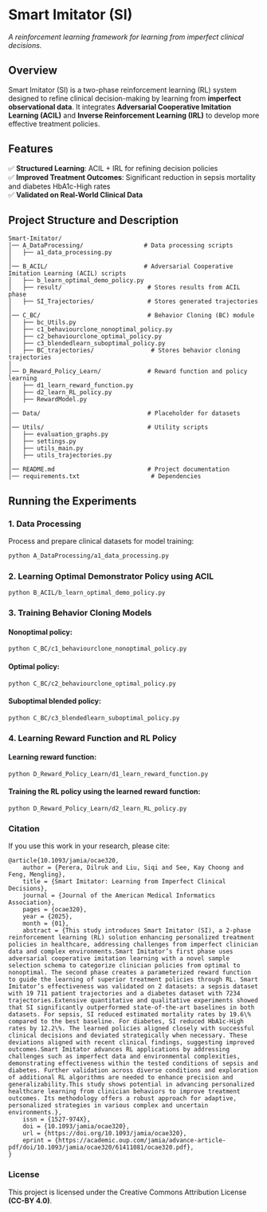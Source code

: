 # Smart Imitator (SI)
*A reinforcement learning framework for learning from imperfect clinical decisions.*

## **Overview**
Smart Imitator (SI) is a two-phase reinforcement learning (RL) system designed to refine clinical decision-making by learning from **imperfect observational data**. It integrates **Adversarial Cooperative Imitation Learning (ACIL)** and **Inverse Reinforcement Learning (IRL)** to develop more effective treatment policies.

## **Features**
✅ **Structured Learning**: ACIL + IRL for refining decision policies  
✅ **Improved Treatment Outcomes**: Significant reduction in sepsis mortality and diabetes HbA1c-High rates  
✅ **Validated on Real-World Clinical Data**  

## **Project Structure and Description**
```
Smart-Imitator/
│── A_DataProcessing/                 # Data processing scripts
│   ├── a1_data_processing.py
│
│── B_ACIL/                           # Adversarial Cooperative Imitation Learning (ACIL) scripts
│   ├── b_learn_optimal_demo_policy.py
│   ├── result/                        # Stores results from ACIL phase
│   ├── SI_Trajectories/               # Stores generated trajectories
│
│── C_BC/                              # Behavior Cloning (BC) module
│   ├── bc_Utils.py
│   ├── c1_behaviourclone_nonoptimal_policy.py
│   ├── c2_behaviourclone_optimal_policy.py
│   ├── c3_blendedlearn_suboptimal_policy.py
│   ├── BC_trajectories/                # Stores behavior cloning trajectories
│
│── D_Reward_Policy_Learn/             # Reward function and policy learning
│   ├── d1_learn_reward_function.py
│   ├── d2_learn_RL_policy.py
│   ├── RewardModel.py
│
│── Data/                              # Placeholder for datasets
│
│── Utils/                             # Utility scripts
│   ├── evaluation_graphs.py
│   ├── settings.py
│   ├── utils_main.py
│   ├── utils_trajectories.py
│
│── README.md                          # Project documentation
│── requirements.txt                    # Dependencies
```


## **Running the Experiments**

### **1. Data Processing**
Process and prepare clinical datasets for model training:
```bash
python A_DataProcessing/a1_data_processing.py
```

### **2. Learning Optimal Demonstrator Policy using ACIL**
```
python B_ACIL/b_learn_optimal_demo_policy.py
```

### **3. Training Behavior Cloning Models**
#### Nonoptimal policy:
```
python C_BC/c1_behaviourclone_nonoptimal_policy.py
```

#### Optimal policy:
```
python C_BC/c2_behaviourclone_optimal_policy.py
```

#### Suboptimal blended policy:
```
python C_BC/c3_blendedlearn_suboptimal_policy.py
```

### **4. Learning Reward Function and RL Policy**
#### Learning reward function:
```
python D_Reward_Policy_Learn/d1_learn_reward_function.py

```
#### Training the RL policy using the learned reward function:
```
python D_Reward_Policy_Learn/d2_learn_RL_policy.py
```

### **Citation**
If you use this work in your research, please cite:
```
@article{10.1093/jamia/ocae320,
    author = {Perera, Dilruk and Liu, Siqi and See, Kay Choong and Feng, Mengling},
    title = {Smart Imitator: Learning from Imperfect Clinical Decisions},
    journal = {Journal of the American Medical Informatics Association},
    pages = {ocae320},
    year = {2025},
    month = {01},
    abstract = {This study introduces Smart Imitator (SI), a 2-phase reinforcement learning (RL) solution enhancing personalized treatment policies in healthcare, addressing challenges from imperfect clinician data and complex environments.Smart Imitator’s first phase uses adversarial cooperative imitation learning with a novel sample selection schema to categorize clinician policies from optimal to nonoptimal. The second phase creates a parameterized reward function to guide the learning of superior treatment policies through RL. Smart Imitator’s effectiveness was validated on 2 datasets: a sepsis dataset with 19 711 patient trajectories and a diabetes dataset with 7234 trajectories.Extensive quantitative and qualitative experiments showed that SI significantly outperformed state-of-the-art baselines in both datasets. For sepsis, SI reduced estimated mortality rates by 19.6\% compared to the best baseline. For diabetes, SI reduced HbA1c-High rates by 12.2\%. The learned policies aligned closely with successful clinical decisions and deviated strategically when necessary. These deviations aligned with recent clinical findings, suggesting improved outcomes.Smart Imitator advances RL applications by addressing challenges such as imperfect data and environmental complexities, demonstrating effectiveness within the tested conditions of sepsis and diabetes. Further validation across diverse conditions and exploration of additional RL algorithms are needed to enhance precision and generalizability.This study shows potential in advancing personalized healthcare learning from clinician behaviors to improve treatment outcomes. Its methodology offers a robust approach for adaptive, personalized strategies in various complex and uncertain environments.},
    issn = {1527-974X},
    doi = {10.1093/jamia/ocae320},
    url = {https://doi.org/10.1093/jamia/ocae320},
    eprint = {https://academic.oup.com/jamia/advance-article-pdf/doi/10.1093/jamia/ocae320/61411081/ocae320.pdf},
}
```

### **License**
This project is licensed under the Creative Commons Attribution License **(CC-BY 4.0)**.

